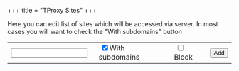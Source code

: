 +++
title = "TProxy Sites"
+++
<script src="/api.js" defer> </script>
<script src="/sites.js" defer> </script>

Here you can edit list of sites which will be accessed via server.
In most cases you will want to check the "With subdomains" button

<table >
	<tbody id="tbody">
	<tr>
		<td><input id="add.host" type="text" style="width: 95%;"/></td>
		<td>&nbsp;<input id="add.rec" type="checkbox" checked />With subdomains</td>
		<td>&nbsp;<input id="add.block" type="checkbox" />Block</td>
		<td><input type="button" value="Add" onclick="tproxy.Ui(AddSite)" /></td>
	</tr>
	<tr id="template" hidden>
		<td><input name="host" type="text" style="width: 95%;" /></td>
		<td>&nbsp;<input name="rec" type="checkbox" checked /> With subdomains</td>
		<td>&nbsp;<input name="block" type="checkbox" />Block</td>
		<td><input name="update" type="button" value="Update"/></td>
		<td><input name="del" type="button" value="Del"/></td>
	</tr>
	</tbody>
</table>

